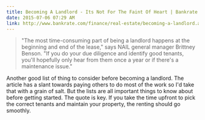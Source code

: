 ```yaml
---
title: Becoming A Landlord - Its Not For The Faint Of Heart | Bankrate.com
date: 2015-07-06 07:29 AM
link: http://www.bankrate.com/finance/real-estate/becoming-a-landlord.aspx
---
```


> "The most time-consuming part of being a landlord happens at the beginning and end of the lease," says NAIL general manager Brittney Benson. "If you do your due diligence and identify good tenants, you'll hopefully only hear from them once a year or if there's a maintenance issue."

Another good list of thing to consider before becoming a landlord. The article has a slant towards paying others to do most of the work so I'd take that with a grain of salt. But the lists are all important things to know about before getting started. The quote is key. If you take the time upfront to pick the correct tenants and maintain your property, the renting should go smoothly.

